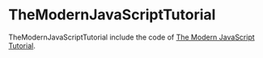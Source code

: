 # TheModernJavaScriptTutorial

TheModernJavaScriptTutorial include the code of [The Modern JavaScript Tutorial](https://javascript.info/ "The Modern JavaScript Tutorial").